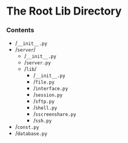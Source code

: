 # The Root Lib Directory

### Contents

- /`__init__.py`
- /`server`/
    - /`__init__.py`
    - /`server.py`
    - /`lib`/
        - /`__init__.py`
        - /`file.py`
        - /`interface.py`
        - /`session.py`
        - /`sftp.py`
        - /`shell.py`
        - /`sscreenshare.py`
        - /`ssh.py`
- /`const.py`
- /`database.py`